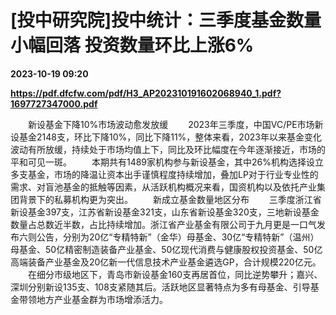 # [投中研究院]投中统计：三季度基金数量小幅回落 投资数量环比上涨6%

**2023-10-19 09:20**

**https://pdf.dfcfw.com/pdf/H3_AP202310191602068940_1.pdf?1697727347000.pdf**

　　新设基金下降10%市场波动愈发放缓 　　2023年三季度，中国VC/PE市场新设基金2148支，环比下降10%，同比下降11%，整体来看，2023年以来基金变化波动有所放缓，持续处于市场均值上下，同比及环比幅度在今年逐渐接近，市场的平和可见一斑。 　　本期共有1489家机构参与新设基金，其中26%机构选择设立多支基金，市场的降温让资本出手谨慎程度持续增加，叠加LP对于行业专业性的需求、对盲池基金的抵触等因素，从活跃机构概况来看，国资机构以及依托产业集团背景下的私募机构更为突出。 　　新成立基金数量地区分布 　　三季度浙江省新设基金397支，江苏省新设基金321支，山东省新设基金320支，三地新设基金数量占总数近半数，占比持续增加。浙江省产业基金有限公司于九月更是一口气发布六则公告，分别为20亿“专精特新”（金华）母基金、30亿“专精特新”（温州）母基金、50亿精密制造装备产业基金、50亿现代消费与健康股权投资基金、50亿高端装备产业基金及20亿新一代信息技术产业基金遴选GP，合计规模220亿元。 　　在细分市级地区下，青岛市新设基金160支再居首位，同比逆势攀升；嘉兴、深圳分别新设135支、108支紧随其后。活跃地区显著特点为多有母基金、引导基金带领地方产业基金群为市场增添活力。